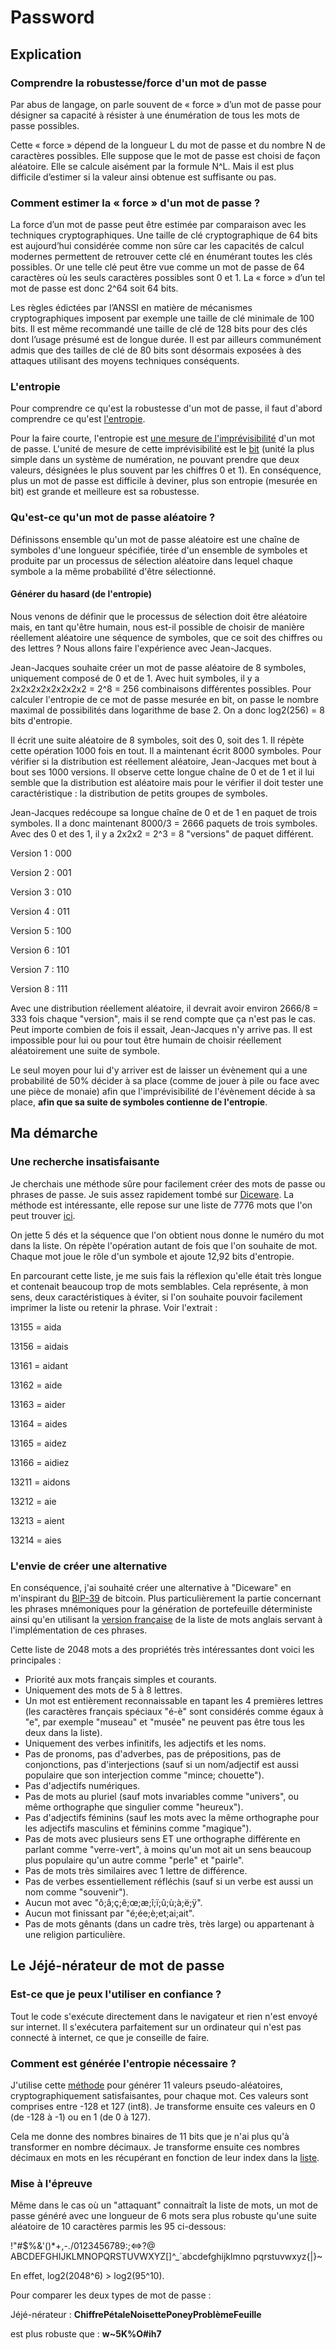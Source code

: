 # Password

## Explication

### Comprendre la robustesse/force d'un mot de passe

Par abus de langage, on parle souvent de « force » d’un mot de passe pour désigner sa capacité à résister à une énumération de tous les mots de passe possibles.

Cette « force » dépend de la longueur L du mot de passe et du nombre N de caractères possibles. Elle suppose que le mot de passe est choisi de façon aléatoire. Elle se calcule aisément par la formule N^L. Mais il est plus difficile d’estimer si la valeur ainsi obtenue est suffisante ou pas.

### Comment estimer la « force » d'un mot de passe ?

La force d’un mot de passe peut être estimée par comparaison avec les techniques cryptographiques. Une taille de clé cryptographique de 64 bits est aujourd’hui considérée comme non sûre car les capacités de calcul modernes permettent de retrouver cette clé en énumérant toutes les clés possibles. Or une telle clé peut être vue comme un mot de passe de 64 caractères où les seuls caractères possibles sont 0 et 1. La « force » d’un tel mot de passe est donc 2^64 soit 64 bits.

Les règles édictées par l’ANSSI en matière de mécanismes cryptographiques imposent par exemple une taille de clé minimale de 100 bits. Il est même recommandé une taille de clé de 128 bits pour des clés dont l’usage présumé est de longue durée. Il est par ailleurs communément admis que des tailles de clé de 80 bits sont désormais exposées à des attaques utilisant des moyens techniques conséquents.

### L'entropie

Pour comprendre ce qu'est la robustesse d'un mot de passe, il faut d'abord comprendre ce
qu'est [l'entropie](https://fr.wikipedia.org/wiki/Entropie_de_Shannon).

Pour la faire courte, l'entropie est [une mesure de l'imprévisibilité](https://fr.wikipedia.org/wiki/Robustesse_d%27un_mot_de_passe#L'entropie_comme_mesure_de_la_robustesse_d'un_mot_de_passe) d'un mot de passe. L'unité de mesure de cette imprévisibilité est le [bit](https://fr.wikipedia.org/wiki/Bit) (unité la plus simple dans un système de numération, ne pouvant prendre que deux valeurs, désignées le plus souvent par les chiffres 0 et 1).
En conséquence, plus un mot de passe est difficile à deviner, plus son entropie (mesurée en
bit) est grande et meilleure est sa robustesse.

### Qu'est-ce qu'un mot de passe aléatoire ?

Définissons ensemble qu'un mot de passe aléatoire est une chaîne de symboles d'une longueur
spécifiée, tirée d'un ensemble de symboles et produite par un processus de sélection
aléatoire dans lequel chaque symbole a la même probabilité d'être sélectionné.

#### Générer du hasard (de l'entropie)

Nous venons de définir que le processus de sélection doit être aléatoire mais, en tant
qu'être humain, nous est-il possible de choisir de manière réellement aléatoire une séquence
de symboles, que ce soit des chiffres ou des lettres ? Nous allons faire l'expérience avec
Jean-Jacques.

Jean-Jacques souhaite créer un mot de passe aléatoire de 8 symboles, uniquement composé de 0
et de 1. Avec huit symboles, il y a 2x2x2x2x2x2x2x2 = 2^8 = 256 combinaisons différentes
possibles. Pour calculer l'entropie de ce mot de passe mesurée en bit, on passe le nombre
maximal de possibilités dans logarithme de base 2. On a donc log2(256) = 8 bits d'entropie.

Il écrit une suite aléatoire de 8 symboles, soit des 0, soit des 1. Il répète cette
opération 1000 fois en tout. Il a maintenant écrit 8000 symboles. Pour vérifier si la
distribution est réellement aléatoire, Jean-Jacques met bout à bout ses 1000 versions. Il
observe cette longue chaîne de 0 et de 1 et il lui semble que la distribution est aléatoire
mais pour le vérifier il doit tester une caractéristique : la distribution de petits groupes
de symboles.

Jean-Jacques redécoupe sa longue chaîne de 0 et de 1 en paquet de trois symboles. Il a donc
maintenant 8000/3 = 2666 paquets de trois symboles. Avec des 0 et des 1, il y a 2x2x2 = 2^3
= 8 "versions" de paquet différent.

Version 1 : 000

Version 2 : 001

Version 3 : 010

Version 4 : 011

Version 5 : 100

Version 6 : 101

Version 7 : 110

Version 8 : 111

Avec une distribution réellement aléatoire, il devrait avoir environ 2666/8 = 333 fois
chaque "version", mais il se rend compte que ça n'est pas le cas. Peut importe combien de
fois il essait, Jean-Jacques n'y arrive pas. Il est impossible pour lui ou pour tout être humain de choisir réellement aléatoirement une suite de symbole.

Le seul moyen pour lui d'y arriver est de laisser un évènement qui a une probabilité de 50%
décider à sa place (comme de jouer à pile ou face avec une pièce de monaie) afin que
l'imprévisibilité de l'évènement décide à sa place, **afin que sa suite de symboles contienne de l'entropie**.

## Ma démarche

### Une recherche insatisfaisante

Je cherchais une méthode sûre pour facilement créer des mots de passe ou phrases de passe.
Je suis assez rapidement tombé sur [Diceware](https://fr.wikipedia.org/wiki/Diceware). La méthode est intéressante, elle repose sur une liste de 7776 mots que l'on peut trouver [ici](https://github.com/chmduquesne/diceware-fr/blob/master/diceware-fr-5-jets.txt).

On jette 5 dés et la séquence que l'on obtient nous donne le numéro du mot dans la liste. On
répète l'opération autant de fois que l'on souhaite de mot. Chaque mot joue le rôle d'un
symbole et ajoute 12,92 bits d'entropie.

En parcourant cette liste, je me suis fais la réflexion qu'elle était très longue et
contenait beaucoup trop de mots semblables. Cela représente, à mon sens, deux caractéristiques à éviter, si l'on souhaite pouvoir facilement imprimer la liste ou retenir la phrase. Voir l'extrait :

13155 = aida

13156 = aidais

13161 = aidant

13162 = aide

13163 = aider

13164 = aides

13165 = aidez

13166 = aidiez

13211 = aidons

13212 = aie

13213 = aient

13214 = aies

### L'envie de créer une alternative

En conséquence, j'ai souhaité créer une alternative à "Diceware" en m'inspirant du [BIP-39](https://github.com/bitcoin/bips/blob/master/bip-0039.mediawiki) de bitcoin. Plus particulièrement la partie concernant les phrases mnémoniques pour la génération de portefeuille déterministe ainsi qu'en utilisant la [version française](https://github.com/bitcoin/bips/blob/master/bip-0039/french.txt) de la liste de mots anglais servant à l'implémentation de ces phrases.

Cette liste de 2048 mots a des propriétés très intéressantes dont voici les principales :

- Priorité aux mots français simples et courants.
- Uniquement des mots de 5 à 8 lettres.
- Un mot est entièrement reconnaissable en tapant les 4 premières lettres (les caractères
  français spéciaux "é-è" sont considérés comme égaux à "e", par exemple "museau" et "musée"
  ne peuvent pas être tous les deux dans la liste).
- Uniquement des verbes infinitifs, les adjectifs et les noms.
- Pas de pronoms, pas d'adverbes, pas de prépositions, pas de conjonctions, pas
  d'interjections (sauf si un nom/adjectif est aussi populaire que son interjection comme
  "mince; chouette").
- Pas d'adjectifs numériques.
- Pas de mots au pluriel (sauf mots invariables comme "univers", ou même orthographe que
  singulier comme "heureux").
- Pas d'adjectifs féminins (sauf les mots avec la même orthographe pour les adjectifs
  masculins et féminins comme "magique").
- Pas de mots avec plusieurs sens ET une orthographe différente en parlant comme "verre-vert",
  à moins qu'un mot ait un sens beaucoup plus populaire qu'un autre comme "perle" et "pairle".
- Pas de mots très similaires avec 1 lettre de différence.
- Pas de verbes essentiellement réfléchis (sauf si un verbe est aussi un nom comme
  "souvenir").
- Aucun mot avec "ô;â;ç;ê;œ;æ;î;ï;û;ù;à;ë;ÿ".
- Aucun mot finissant par "é;ée;è;et;ai;ait".
- Pas de mots gênants (dans un cadre très, très large) ou appartenant à une religion
  particulière.

## Le Jéjé-nérateur de mot de passe

### Est-ce que je peux l'utiliser en confiance ?

Tout le code s'exécute directement dans le navigateur et rien n'est envoyé sur internet. Il s'exécutera parfaitement sur un ordinateur qui n'est pas connecté à internet, ce que je conseille de faire.

### Comment est générée l'entropie nécessaire ?

J'utilise cette [méthode](https://developer.mozilla.org/fr/docs/Web/API/Crypto/getRandomValues) pour générer 11 valeurs pseudo-aléatoires, cryptographiquement
satisfaisantes, pour chaque mot. Ces valeurs sont comprises entre -128 et 127 (int8). Je
transforme ensuite ces valeurs en 0 (de -128 à -1) ou en 1 (de 0 à 127).

Cela me donne des nombres binaires de 11 bits que je n'ai plus qu'à transformer en nombre
décimaux. Je transforme ensuite ces nombres décimaux en mots en les récupérant en fonction de leur index dans la [liste](https://github.com/bitcoin/bips/blob/master/bip-0039/french.txt).

### Mise à l'épreuve

Même dans le cas où un "attaquant" connaitraît la liste de mots, un mot de passe généré avec
une longueur de 6 mots sera plus robuste qu'une suite aléatoire de 10 caractères parmis les
95 ci-dessous:

!"#$%&'()\*+,-./0123456789:;<=>?@ ABCDEFGHIJKLMNOPQRSTUVWXYZ[\]^\_`abcdefghijklmno
pqrstuvwxyz{|}~

En effet, log2(2048^6) > log2(95^10).

Pour comparer les deux types de mot de passe :

Jéjé-nérateur :
**ChiffrePétaleNoisettePoneyProblèmeFeuille**

est plus robuste que : **w~5K%O#ih7**
